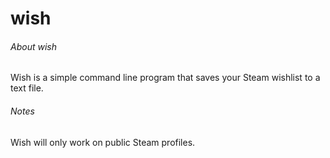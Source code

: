 # wish

###### About wish

Wish is a simple command line program that saves your Steam wishlist to a text file.

###### Notes

Wish will only work on public Steam profiles.